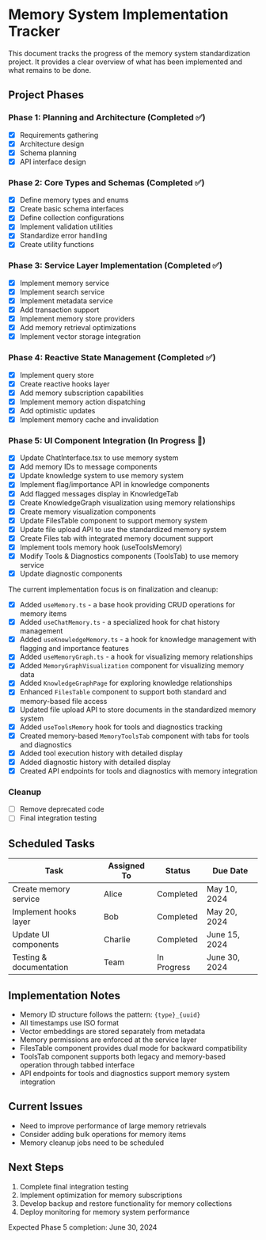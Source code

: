 # Memory System Implementation Tracker

This document tracks the progress of the memory system standardization project. It provides a clear overview of what has been implemented and what remains to be done.

## Project Phases

### Phase 1: Planning and Architecture (Completed ✅)
- [x] Requirements gathering
- [x] Architecture design
- [x] Schema planning
- [x] API interface design

### Phase 2: Core Types and Schemas (Completed ✅)
- [x] Define memory types and enums
- [x] Create basic schema interfaces
- [x] Define collection configurations
- [x] Implement validation utilities
- [x] Standardize error handling
- [x] Create utility functions

### Phase 3: Service Layer Implementation (Completed ✅)
- [x] Implement memory service
- [x] Implement search service
- [x] Implement metadata service
- [x] Add transaction support
- [x] Implement memory store providers
- [x] Add memory retrieval optimizations
- [x] Implement vector storage integration

### Phase 4: Reactive State Management (Completed ✅)
- [x] Implement query store
- [x] Create reactive hooks layer
- [x] Add memory subscription capabilities
- [x] Implement memory action dispatching
- [x] Add optimistic updates
- [x] Implement memory cache and invalidation

### Phase 5: UI Component Integration (In Progress 🚧)
- [x] Update ChatInterface.tsx to use memory system
- [x] Add memory IDs to message components 
- [x] Update knowledge system to use memory system
- [x] Implement flag/importance API in knowledge components
- [x] Add flagged messages display in KnowledgeTab
- [x] Create KnowledgeGraph visualization using memory relationships
- [x] Create memory visualization components
- [x] Update FilesTable component to support memory system
- [x] Update file upload API to use the standardized memory system
- [x] Create Files tab with integrated memory document support
- [x] Implement tools memory hook (useToolsMemory)
- [x] Modify Tools & Diagnostics components (ToolsTab) to use memory service
- [x] Update diagnostic components

The current implementation focus is on finalization and cleanup:

- [x] Added `useMemory.ts` - a base hook providing CRUD operations for memory items
- [x] Added `useChatMemory.ts` - a specialized hook for chat history management 
- [x] Added `useKnowledgeMemory.ts` - a hook for knowledge management with flagging and importance features
- [x] Added `useMemoryGraph.ts` - a hook for visualizing memory relationships
- [x] Added `MemoryGraphVisualization` component for visualizing memory data
- [x] Added `KnowledgeGraphPage` for exploring knowledge relationships
- [x] Enhanced `FilesTable` component to support both standard and memory-based file access
- [x] Updated file upload API to store documents in the standardized memory system
- [x] Added `useToolsMemory` hook for tools and diagnostics tracking
- [x] Created memory-based `MemoryToolsTab` component with tabs for tools and diagnostics
- [x] Added tool execution history with detailed display
- [x] Added diagnostic history with detailed display
- [x] Created API endpoints for tools and diagnostics with memory integration

### Cleanup
- [ ] Remove deprecated code
- [ ] Final integration testing

## Scheduled Tasks

| Task | Assigned To | Status | Due Date |
|------|-------------|--------|----------|
| Create memory service | Alice | Completed | May 10, 2024 |
| Implement hooks layer | Bob | Completed | May 20, 2024 |
| Update UI components | Charlie | Completed | June 15, 2024 |
| Testing & documentation | Team | In Progress | June 30, 2024 |

## Implementation Notes

- Memory ID structure follows the pattern: `{type}_{uuid}`
- All timestamps use ISO format
- Vector embeddings are stored separately from metadata
- Memory permissions are enforced at the service layer
- FilesTable component provides dual mode for backward compatibility
- ToolsTab component supports both legacy and memory-based operation through tabbed interface
- API endpoints for tools and diagnostics support memory system integration

## Current Issues

- Need to improve performance of large memory retrievals
- Consider adding bulk operations for memory items
- Memory cleanup jobs need to be scheduled

## Next Steps

1. Complete final integration testing
2. Implement optimization for memory subscriptions
3. Develop backup and restore functionality for memory collections
4. Deploy monitoring for memory system performance

Expected Phase 5 completion: June 30, 2024 